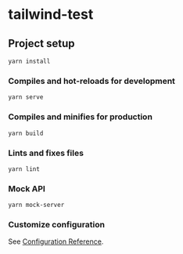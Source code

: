 # tailwind-test

## Project setup

```
yarn install
```

### Compiles and hot-reloads for development

```
yarn serve
```

### Compiles and minifies for production

```
yarn build
```

### Lints and fixes files

```
yarn lint
```

### Mock API

```
yarn mock-server
```

### Customize configuration

See [Configuration Reference](https://cli.vuejs.org/config/).
